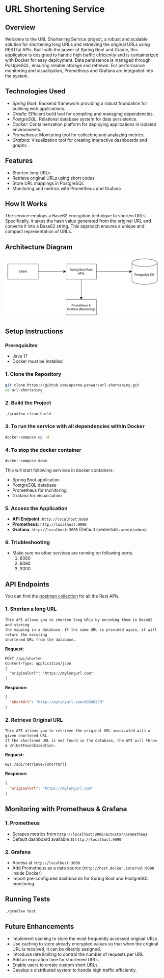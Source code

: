 # URL Shortening Service

## Overview
Welcome to the URL Shortening Service project, a robust and scalable solution for shortening long URLs and retrieving the original URLs using RESTful APIs. Built with the power of Spring Boot and Gradle, this application is designed to handle high traffic efficiently and is containerized with Docker for easy deployment. Data persistence is managed through PostgreSQL, ensuring reliable storage and retrieval. For performance monitoring and visualization, Prometheus and Grafana are integrated into the system.

## Technologies Used
- *Spring Boot*: Backend framework providing a robust foundation for building web applications.
- *Gradle*: Efficient build tool for compiling and managing dependencies.
- *PostgreSQL*: Relational database system for data persistence.
- *Docker*: Containerization platform for deploying applications in isolated environments.
- *Prometheus*: Monitoring tool for collecting and analyzing metrics.
- *Grafana*: Visualization tool for creating interactive dashboards and graphs.

## Features
- Shorten long URLs
- Retrieve original URLs using short codes
- Store URL mappings in PostgreSQL
- Monitoring and metrics with Prometheus and Grafana

## How It Works
The service employs a Base62 encryption technique to shorten URLs. Specifically, it takes the hash value generated from the original URL and converts it into a Base62 string. This approach ensures a unique and compact representation of URLs.

## Architecture Diagram

![img_1.png](img_1.png)

## Setup Instructions
### Prerequisites
- Java 17
- Docker must be installed

### 1. Clone the Repository
```sh
git clone https://github.com/aparna-panwar/url-shortening.git
cd url-shortening
```

### 2. Build the Project
```sh
./gradlew clean build
```

### 3. To run the service with all dependencies within Docker
```sh
docker-compose up -d
```

### 4. To stop the docker container
```sh
docker-compose down
```

This will start following services in docker containers:
- Spring Boot application
- PostgreSQL database
- Prometheus for monitoring
- Grafana for visualization

### 5. Access the Application
- **API Endpoint**: `http://localhost:8080`
- **Prometheus**: `http://localhost:9090`
- **Grafana**: `http://localhost:3000` (Default credentials: `admin/admin`)

### 6. Triubleshooting 
- Make sure no other services are running on following ports.
  1. 8080
  2. 9090
  3. 3000

## API Endpoints
You can find the [postman collection](./src/main/resources/UrlShorteningApplication.postman_collection) for all the Rest APIs.

### 1. Shorten a long URL
    This API allows you to shorten long URLs by encoding them in Base62 and storing 
    the mapping in a database. If the same URL is provided again, it will return the existing 
    shortened URL from the database.
**Request:**
```http
POST /api/shorten
Content-Type: application/json
{
  "originalUrl": "https://mylongurl.com"
}
```
**Response:**
```json
{
  "shortUrl": "http://mytinyurl.com/000002JR"
}
```

### 2. Retrieve Original URL
    This API allows you to retrieve the original URL associated with a given shortened URL. 
    If the shortened URL is not found in the database, the API will throw a UrlNotFoundException.
**Request:**
```http
GET /api/retrieve/{shortUrl}
```
**Response:**
```json
{
  "originalUrl": "https://mylongurl.com"
}
```

## Monitoring with Prometheus & Grafana
### 1. Prometheus
- Scrapes metrics from `http://localhost:8080/actuator/prometheus`
- Default dashboard available at `http://localhost:9090`

### 2. Grafana
- Access at `http://localhost:3000`
- Add Prometheus as a data source (`http://host.docker.internal:9090` inside Docker)
- Import pre-configured dashboards for Spring Boot and PostgreSQL monitoring

## Running Tests
```sh
./gradlew test
```

## Future Enhancements
- Implement caching to store the most frequently accessed original URLs.
- Use caching to store already encrypted values so that when the original URL is received, it can be directly assigned.
- Introduce rate limiting to control the number of requests per URL.
- Add an expiration time for shortened URLs.
- Enable users to create custom short URLs.
- Develop a distributed system to handle high traffic efficiently.
